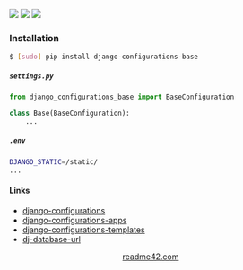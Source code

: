 <!--
https://readme42.com
-->


[![](https://img.shields.io/pypi/v/django-configurations-base.svg?maxAge=3600)](https://pypi.org/project/django-configurations-base/)
[![](https://img.shields.io/badge/License-Unlicense-blue.svg?longCache=True)](https://unlicense.org/)
[![](https://github.com/andrewp-as-is/django-configurations-base.py/workflows/tests42/badge.svg)](https://github.com/andrewp-as-is/django-configurations-base.py/actions)

### Installation
```bash
$ [sudo] pip install django-configurations-base
```

##### `settings.py`
```python
from django_configurations_base import BaseConfiguration

class Base(BaseConfiguration):
    ...
```

##### `.env`
```bash
DJANGO_STATIC=/static/
...
```

#### Links
+   [django-configurations](https://github.com/jazzband/django-configurations)
+   [django-configurations-apps](https://pypi.org/project/django-configurations-apps/)
+   [django-configurations-templates](https://pypi.org/project/django-configurations-templates/)
+   [dj-database-url](https://github.com/jacobian/dj-database-url)

<p align="center">
    <a href="https://readme42.com/">readme42.com</a>
</p>
